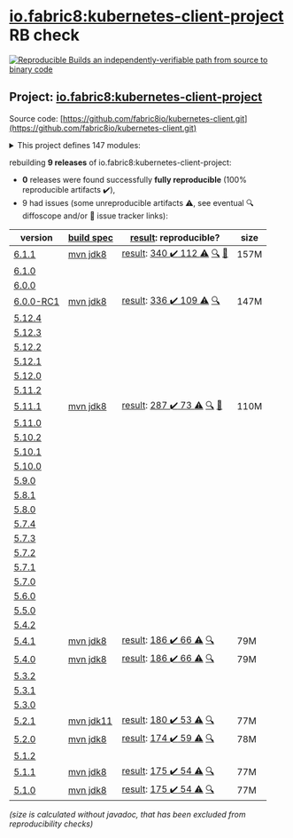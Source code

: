[io.fabric8:kubernetes-client-project](https://search.maven.org/artifact/io.fabric8/kubernetes-client-project/) RB check
=======

[![Reproducible Builds](https://reproducible-builds.org/images/logos/rb.svg) an independently-verifiable path from source to binary code](https://reproducible-builds.org/)

## Project: [io.fabric8:kubernetes-client-project](https://search.maven.org/artifact/io.fabric8/kubernetes-client-project/)

Source code: [https://github.com/fabric8io/kubernetes-client.git](https://github.com/fabric8io/kubernetes-client.git)

<details><summary>This project defines 147 modules:</summary>

* [io.fabric8.kubernetes:karaf](https://search.maven.org/artifact/io.fabric8.kubernetes/karaf/)
* [io.fabric8.kubernetes:kubernetes-karaf](https://search.maven.org/artifact/io.fabric8.kubernetes/kubernetes-karaf/)
* [io.fabric8.kubernetes:kubernetes-karaf-itests](https://search.maven.org/artifact/io.fabric8.kubernetes/kubernetes-karaf-itests/)
* [io.fabric8.kubernetes:platforms](https://search.maven.org/artifact/io.fabric8.kubernetes/platforms/)
* [io.fabric8:camel-k-client](https://search.maven.org/artifact/io.fabric8/camel-k-client/)
* [io.fabric8:camel-k-extension-pom](https://search.maven.org/artifact/io.fabric8/camel-k-extension-pom/)
* [io.fabric8:camel-k-mock](https://search.maven.org/artifact/io.fabric8/camel-k-mock/)
* [io.fabric8:camel-k-model-v1](https://search.maven.org/artifact/io.fabric8/camel-k-model-v1/)
* [io.fabric8:camel-k-model-v1alpha1](https://search.maven.org/artifact/io.fabric8/camel-k-model-v1alpha1/)
* [io.fabric8:camel-k-tests](https://search.maven.org/artifact/io.fabric8/camel-k-tests/)
* [io.fabric8:certmanager-client](https://search.maven.org/artifact/io.fabric8/certmanager-client/)
* [io.fabric8:certmanager-examples](https://search.maven.org/artifact/io.fabric8/certmanager-examples/)
* [io.fabric8:certmanager-extension-pom](https://search.maven.org/artifact/io.fabric8/certmanager-extension-pom/)
* [io.fabric8:certmanager-model-v1](https://search.maven.org/artifact/io.fabric8/certmanager-model-v1/)
* [io.fabric8:certmanager-model-v1alpha2](https://search.maven.org/artifact/io.fabric8/certmanager-model-v1alpha2/)
* [io.fabric8:certmanager-model-v1alpha3](https://search.maven.org/artifact/io.fabric8/certmanager-model-v1alpha3/)
* [io.fabric8:certmanager-model-v1beta1](https://search.maven.org/artifact/io.fabric8/certmanager-model-v1beta1/)
* [io.fabric8:certmanager-server-mock](https://search.maven.org/artifact/io.fabric8/certmanager-server-mock/)
* [io.fabric8:certmanager-tests](https://search.maven.org/artifact/io.fabric8/certmanager-tests/)
* [io.fabric8:chaosmesh](https://search.maven.org/artifact/io.fabric8/chaosmesh/)
* [io.fabric8:chaosmesh-client](https://search.maven.org/artifact/io.fabric8/chaosmesh-client/)
* [io.fabric8:chaosmesh-examples](https://search.maven.org/artifact/io.fabric8/chaosmesh-examples/)
* [io.fabric8:chaosmesh-model](https://search.maven.org/artifact/io.fabric8/chaosmesh-model/)
* [io.fabric8:chaosmesh-server-mock](https://search.maven.org/artifact/io.fabric8/chaosmesh-server-mock/)
* [io.fabric8:chaosmesh-tests](https://search.maven.org/artifact/io.fabric8/chaosmesh-tests/)
* [io.fabric8:crd-generator](https://search.maven.org/artifact/io.fabric8/crd-generator/)
* [io.fabric8:crd-generator-api](https://search.maven.org/artifact/io.fabric8/crd-generator-api/)
* [io.fabric8:crd-generator-apt](https://search.maven.org/artifact/io.fabric8/crd-generator-apt/)
* [io.fabric8:crd-generator-parent](https://search.maven.org/artifact/io.fabric8/crd-generator-parent/)
* [io.fabric8:crd-generator-test](https://search.maven.org/artifact/io.fabric8/crd-generator-test/)
* [io.fabric8:istio-client](https://search.maven.org/artifact/io.fabric8/istio-client/)
* [io.fabric8:istio-examples](https://search.maven.org/artifact/io.fabric8/istio-examples/)
* [io.fabric8:istio-extension-pom](https://search.maven.org/artifact/io.fabric8/istio-extension-pom/)
* [io.fabric8:istio-model-v1alpha3](https://search.maven.org/artifact/io.fabric8/istio-model-v1alpha3/)
* [io.fabric8:istio-model-v1beta1](https://search.maven.org/artifact/io.fabric8/istio-model-v1beta1/)
* [io.fabric8:istio-server-mock](https://search.maven.org/artifact/io.fabric8/istio-server-mock/)
* [io.fabric8:istio-tests](https://search.maven.org/artifact/io.fabric8/istio-tests/)
* [io.fabric8:java-generator-cli](https://search.maven.org/artifact/io.fabric8/java-generator-cli/)
* [io.fabric8:java-generator-core](https://search.maven.org/artifact/io.fabric8/java-generator-core/)
* [io.fabric8:java-generator-integration-tests](https://search.maven.org/artifact/io.fabric8/java-generator-integration-tests/)
* [io.fabric8:java-generator-maven-plugin](https://search.maven.org/artifact/io.fabric8/java-generator-maven-plugin/)
* [io.fabric8:java-generator-parent](https://search.maven.org/artifact/io.fabric8/java-generator-parent/)
* [io.fabric8:knative-client](https://search.maven.org/artifact/io.fabric8/knative-client/)
* [io.fabric8:knative-examples](https://search.maven.org/artifact/io.fabric8/knative-examples/)
* [io.fabric8:knative-extension-pom](https://search.maven.org/artifact/io.fabric8/knative-extension-pom/)
* [io.fabric8:knative-mock](https://search.maven.org/artifact/io.fabric8/knative-mock/)
* [io.fabric8:knative-model](https://search.maven.org/artifact/io.fabric8/knative-model/)
* [io.fabric8:knative-tests](https://search.maven.org/artifact/io.fabric8/knative-tests/)
* [io.fabric8:kubernetes-client](https://search.maven.org/artifact/io.fabric8/kubernetes-client/)
* [io.fabric8:kubernetes-client-api](https://search.maven.org/artifact/io.fabric8/kubernetes-client-api/)
* [io.fabric8:kubernetes-client-project](https://search.maven.org/artifact/io.fabric8/kubernetes-client-project/)
* [io.fabric8:kubernetes-examples](https://search.maven.org/artifact/io.fabric8/kubernetes-examples/)
* [io.fabric8:kubernetes-extensions](https://search.maven.org/artifact/io.fabric8/kubernetes-extensions/)
* [io.fabric8:kubernetes-httpclient-okhttp](https://search.maven.org/artifact/io.fabric8/kubernetes-httpclient-okhttp/)
* [io.fabric8:kubernetes-junit-jupiter](https://search.maven.org/artifact/io.fabric8/kubernetes-junit-jupiter/)
* [io.fabric8:kubernetes-model](https://search.maven.org/artifact/io.fabric8/kubernetes-model/)
* [io.fabric8:kubernetes-model-admissionregistration](https://search.maven.org/artifact/io.fabric8/kubernetes-model-admissionregistration/)
* [io.fabric8:kubernetes-model-apiextensions](https://search.maven.org/artifact/io.fabric8/kubernetes-model-apiextensions/)
* [io.fabric8:kubernetes-model-apps](https://search.maven.org/artifact/io.fabric8/kubernetes-model-apps/)
* [io.fabric8:kubernetes-model-autoscaling](https://search.maven.org/artifact/io.fabric8/kubernetes-model-autoscaling/)
* [io.fabric8:kubernetes-model-batch](https://search.maven.org/artifact/io.fabric8/kubernetes-model-batch/)
* [io.fabric8:kubernetes-model-certificates](https://search.maven.org/artifact/io.fabric8/kubernetes-model-certificates/)
* [io.fabric8:kubernetes-model-common](https://search.maven.org/artifact/io.fabric8/kubernetes-model-common/)
* [io.fabric8:kubernetes-model-coordination](https://search.maven.org/artifact/io.fabric8/kubernetes-model-coordination/)
* [io.fabric8:kubernetes-model-core](https://search.maven.org/artifact/io.fabric8/kubernetes-model-core/)
* [io.fabric8:kubernetes-model-discovery](https://search.maven.org/artifact/io.fabric8/kubernetes-model-discovery/)
* [io.fabric8:kubernetes-model-events](https://search.maven.org/artifact/io.fabric8/kubernetes-model-events/)
* [io.fabric8:kubernetes-model-extensions](https://search.maven.org/artifact/io.fabric8/kubernetes-model-extensions/)
* [io.fabric8:kubernetes-model-flowcontrol](https://search.maven.org/artifact/io.fabric8/kubernetes-model-flowcontrol/)
* [io.fabric8:kubernetes-model-gatewayapi](https://search.maven.org/artifact/io.fabric8/kubernetes-model-gatewayapi/)
* [io.fabric8:kubernetes-model-generator](https://search.maven.org/artifact/io.fabric8/kubernetes-model-generator/)
* [io.fabric8:kubernetes-model-jsonschema2pojo](https://search.maven.org/artifact/io.fabric8/kubernetes-model-jsonschema2pojo/)
* [io.fabric8:kubernetes-model-metrics](https://search.maven.org/artifact/io.fabric8/kubernetes-model-metrics/)
* [io.fabric8:kubernetes-model-networking](https://search.maven.org/artifact/io.fabric8/kubernetes-model-networking/)
* [io.fabric8:kubernetes-model-node](https://search.maven.org/artifact/io.fabric8/kubernetes-model-node/)
* [io.fabric8:kubernetes-model-policy](https://search.maven.org/artifact/io.fabric8/kubernetes-model-policy/)
* [io.fabric8:kubernetes-model-rbac](https://search.maven.org/artifact/io.fabric8/kubernetes-model-rbac/)
* [io.fabric8:kubernetes-model-scheduling](https://search.maven.org/artifact/io.fabric8/kubernetes-model-scheduling/)
* [io.fabric8:kubernetes-model-storageclass](https://search.maven.org/artifact/io.fabric8/kubernetes-model-storageclass/)
* [io.fabric8:kubernetes-openshift-uberjar](https://search.maven.org/artifact/io.fabric8/kubernetes-openshift-uberjar/)
* [io.fabric8:kubernetes-server-mock](https://search.maven.org/artifact/io.fabric8/kubernetes-server-mock/)
* [io.fabric8:kubernetes-test](https://search.maven.org/artifact/io.fabric8/kubernetes-test/)
* [io.fabric8:model-annotator](https://search.maven.org/artifact/io.fabric8/model-annotator/)
* [io.fabric8:open-cluster-management](https://search.maven.org/artifact/io.fabric8/open-cluster-management/)
* [io.fabric8:open-cluster-management-agent-model](https://search.maven.org/artifact/io.fabric8/open-cluster-management-agent-model/)
* [io.fabric8:open-cluster-management-apps-model](https://search.maven.org/artifact/io.fabric8/open-cluster-management-apps-model/)
* [io.fabric8:open-cluster-management-client](https://search.maven.org/artifact/io.fabric8/open-cluster-management-client/)
* [io.fabric8:open-cluster-management-cluster-model](https://search.maven.org/artifact/io.fabric8/open-cluster-management-cluster-model/)
* [io.fabric8:open-cluster-management-discovery-model](https://search.maven.org/artifact/io.fabric8/open-cluster-management-discovery-model/)
* [io.fabric8:open-cluster-management-observability-model](https://search.maven.org/artifact/io.fabric8/open-cluster-management-observability-model/)
* [io.fabric8:open-cluster-management-operator-model](https://search.maven.org/artifact/io.fabric8/open-cluster-management-operator-model/)
* [io.fabric8:open-cluster-management-placementruleapps-model](https://search.maven.org/artifact/io.fabric8/open-cluster-management-placementruleapps-model/)
* [io.fabric8:open-cluster-management-policy-model](https://search.maven.org/artifact/io.fabric8/open-cluster-management-policy-model/)
* [io.fabric8:open-cluster-management-search-model](https://search.maven.org/artifact/io.fabric8/open-cluster-management-search-model/)
* [io.fabric8:open-cluster-management-server-mock](https://search.maven.org/artifact/io.fabric8/open-cluster-management-server-mock/)
* [io.fabric8:open-cluster-management-tests](https://search.maven.org/artifact/io.fabric8/open-cluster-management-tests/)
* [io.fabric8:openclustermanagement-examples](https://search.maven.org/artifact/io.fabric8/openclustermanagement-examples/)
* [io.fabric8:openshift-client](https://search.maven.org/artifact/io.fabric8/openshift-client/)
* [io.fabric8:openshift-client-api](https://search.maven.org/artifact/io.fabric8/openshift-client-api/)
* [io.fabric8:openshift-model](https://search.maven.org/artifact/io.fabric8/openshift-model/)
* [io.fabric8:openshift-model-clusterautoscaling](https://search.maven.org/artifact/io.fabric8/openshift-model-clusterautoscaling/)
* [io.fabric8:openshift-model-config](https://search.maven.org/artifact/io.fabric8/openshift-model-config/)
* [io.fabric8:openshift-model-console](https://search.maven.org/artifact/io.fabric8/openshift-model-console/)
* [io.fabric8:openshift-model-hive](https://search.maven.org/artifact/io.fabric8/openshift-model-hive/)
* [io.fabric8:openshift-model-installer](https://search.maven.org/artifact/io.fabric8/openshift-model-installer/)
* [io.fabric8:openshift-model-machine](https://search.maven.org/artifact/io.fabric8/openshift-model-machine/)
* [io.fabric8:openshift-model-machineconfig](https://search.maven.org/artifact/io.fabric8/openshift-model-machineconfig/)
* [io.fabric8:openshift-model-miscellaneous](https://search.maven.org/artifact/io.fabric8/openshift-model-miscellaneous/)
* [io.fabric8:openshift-model-monitoring](https://search.maven.org/artifact/io.fabric8/openshift-model-monitoring/)
* [io.fabric8:openshift-model-operator](https://search.maven.org/artifact/io.fabric8/openshift-model-operator/)
* [io.fabric8:openshift-model-operatorhub](https://search.maven.org/artifact/io.fabric8/openshift-model-operatorhub/)
* [io.fabric8:openshift-model-storageversionmigrator](https://search.maven.org/artifact/io.fabric8/openshift-model-storageversionmigrator/)
* [io.fabric8:openshift-model-tuned](https://search.maven.org/artifact/io.fabric8/openshift-model-tuned/)
* [io.fabric8:openshift-model-whereabouts](https://search.maven.org/artifact/io.fabric8/openshift-model-whereabouts/)
* [io.fabric8:openshift-server-mock](https://search.maven.org/artifact/io.fabric8/openshift-server-mock/)
* [io.fabric8:service-catalog](https://search.maven.org/artifact/io.fabric8/service-catalog/)
* [io.fabric8:service-catalog-examples](https://search.maven.org/artifact/io.fabric8/service-catalog-examples/)
* [io.fabric8:servicecatalog-client](https://search.maven.org/artifact/io.fabric8/servicecatalog-client/)
* [io.fabric8:servicecatalog-model](https://search.maven.org/artifact/io.fabric8/servicecatalog-model/)
* [io.fabric8:servicecatalog-server-mock](https://search.maven.org/artifact/io.fabric8/servicecatalog-server-mock/)
* [io.fabric8:servicecatalog-tests](https://search.maven.org/artifact/io.fabric8/servicecatalog-tests/)
* [io.fabric8:tekton-client](https://search.maven.org/artifact/io.fabric8/tekton-client/)
* [io.fabric8:tekton-examples](https://search.maven.org/artifact/io.fabric8/tekton-examples/)
* [io.fabric8:tekton-extension-pom](https://search.maven.org/artifact/io.fabric8/tekton-extension-pom/)
* [io.fabric8:tekton-mock](https://search.maven.org/artifact/io.fabric8/tekton-mock/)
* [io.fabric8:tekton-model-triggers](https://search.maven.org/artifact/io.fabric8/tekton-model-triggers/)
* [io.fabric8:tekton-model-v1alpha1](https://search.maven.org/artifact/io.fabric8/tekton-model-v1alpha1/)
* [io.fabric8:tekton-model-v1beta1](https://search.maven.org/artifact/io.fabric8/tekton-model-v1beta1/)
* [io.fabric8:tekton-tests](https://search.maven.org/artifact/io.fabric8/tekton-tests/)
* [io.fabric8:verticalpodautoscaler-client](https://search.maven.org/artifact/io.fabric8/verticalpodautoscaler-client/)
* [io.fabric8:verticalpodautoscaler-examples](https://search.maven.org/artifact/io.fabric8/verticalpodautoscaler-examples/)
* [io.fabric8:verticalpodautoscaler-extension-pom](https://search.maven.org/artifact/io.fabric8/verticalpodautoscaler-extension-pom/)
* [io.fabric8:verticalpodautoscaler-model-v1](https://search.maven.org/artifact/io.fabric8/verticalpodautoscaler-model-v1/)
* [io.fabric8:verticalpodautoscaler-server-mock](https://search.maven.org/artifact/io.fabric8/verticalpodautoscaler-server-mock/)
* [io.fabric8:verticalpodautoscaler-tests](https://search.maven.org/artifact/io.fabric8/verticalpodautoscaler-tests/)
* [io.fabric8:volcano-client](https://search.maven.org/artifact/io.fabric8/volcano-client/)
* [io.fabric8:volcano-examples](https://search.maven.org/artifact/io.fabric8/volcano-examples/)
* [io.fabric8:volcano-extension-pom](https://search.maven.org/artifact/io.fabric8/volcano-extension-pom/)
* [io.fabric8:volcano-model-v1beta1](https://search.maven.org/artifact/io.fabric8/volcano-model-v1beta1/)
* [io.fabric8:volcano-server-mock](https://search.maven.org/artifact/io.fabric8/volcano-server-mock/)
* [io.fabric8:volcano-tests](https://search.maven.org/artifact/io.fabric8/volcano-tests/)
* [io.fabric8:volumesnapshot](https://search.maven.org/artifact/io.fabric8/volumesnapshot/)
* [io.fabric8:volumesnapshot-client](https://search.maven.org/artifact/io.fabric8/volumesnapshot-client/)
* [io.fabric8:volumesnapshot-examples](https://search.maven.org/artifact/io.fabric8/volumesnapshot-examples/)
* [io.fabric8:volumesnapshot-model](https://search.maven.org/artifact/io.fabric8/volumesnapshot-model/)
* [io.fabric8:volumesnapshot-server-mock](https://search.maven.org/artifact/io.fabric8/volumesnapshot-server-mock/)
* [io.fabric8:volumesnapshot-tests](https://search.maven.org/artifact/io.fabric8/volumesnapshot-tests/)
</details>

rebuilding **9 releases** of io.fabric8:kubernetes-client-project:
- **0** releases were found successfully **fully reproducible** (100% reproducible artifacts :heavy_check_mark:),
- 9 had issues (some unreproducible artifacts :warning:, see eventual :mag: diffoscope and/or :memo: issue tracker links):

| version | [build spec](/BUILDSPEC.md) | [result](https://reproducible-builds.org/docs/jvm/): reproducible? | size |
| -- | --------- | ------ | -- |
| [6.1.1](https://search.maven.org/artifact/io.fabric8/kubernetes-client-project/6.1.1/pom) | [mvn jdk8](kubernetes-client-6.1.1.buildspec) | [result](kubernetes-client-project-6.1.1.buildinfo): [340 :heavy_check_mark:  112 :warning:](kubernetes-client-project-6.1.1.buildcompare) [:mag:](kubernetes-client-project-6.1.1.diffoscope) [:memo:](https://github.com/fabric8io/kubernetes-client/issues/4380) | 157M |
| [6.1.0](https://search.maven.org/artifact/io.fabric8/kubernetes-client-project/6.1.0/pom) | | | |
| [6.0.0](https://search.maven.org/artifact/io.fabric8/kubernetes-client-project/6.0.0/pom) | | | |
| [6.0.0-RC1](https://search.maven.org/artifact/io.fabric8/kubernetes-client-project/6.0.0-RC1/pom) | [mvn jdk8](kubernetes-client-6.0.0-RC1.buildspec) | [result](kubernetes-client-project-6.0.0-RC1.buildinfo): [336 :heavy_check_mark:  109 :warning:](kubernetes-client-project-6.0.0-RC1.buildcompare) [:mag:](kubernetes-client-project-6.0.0-RC1.diffoscope) | 147M |
| [5.12.4](https://search.maven.org/artifact/io.fabric8/kubernetes-client-project/5.12.4/pom) | | | |
| [5.12.3](https://search.maven.org/artifact/io.fabric8/kubernetes-client-project/5.12.3/pom) | | | |
| [5.12.2](https://search.maven.org/artifact/io.fabric8/kubernetes-client-project/5.12.2/pom) | | | |
| [5.12.1](https://search.maven.org/artifact/io.fabric8/kubernetes-client-project/5.12.1/pom) | | | |
| [5.12.0](https://search.maven.org/artifact/io.fabric8/kubernetes-client-project/5.12.0/pom) | | | |
| [5.11.2](https://search.maven.org/artifact/io.fabric8/kubernetes-client-project/5.11.2/pom) | | | |
| [5.11.1](https://search.maven.org/artifact/io.fabric8/kubernetes-client-project/5.11.1/pom) | [mvn jdk8](kubernetes-client-5.11.1.buildspec) | [result](kubernetes-client-project-5.11.1.buildinfo): [287 :heavy_check_mark:  73 :warning:](kubernetes-client-project-5.11.1.buildcompare) [:mag:](kubernetes-client-project-5.11.1.diffoscope) [:memo:](https://github.com/fabric8io/kubernetes-client/commit/52d2445f042215d6e89e0514bd43c44ae193ac63) | 110M |
| [5.11.0](https://search.maven.org/artifact/io.fabric8/kubernetes-client-project/5.11.0/pom) | | | |
| [5.10.2](https://search.maven.org/artifact/io.fabric8/kubernetes-client-project/5.10.2/pom) | | | |
| [5.10.1](https://search.maven.org/artifact/io.fabric8/kubernetes-client-project/5.10.1/pom) | | | |
| [5.10.0](https://search.maven.org/artifact/io.fabric8/kubernetes-client-project/5.10.0/pom) | | | |
| [5.9.0](https://search.maven.org/artifact/io.fabric8/kubernetes-client-project/5.9.0/pom) | | | |
| [5.8.1](https://search.maven.org/artifact/io.fabric8/kubernetes-client-project/5.8.1/pom) | | | |
| [5.8.0](https://search.maven.org/artifact/io.fabric8/kubernetes-client-project/5.8.0/pom) | | | |
| [5.7.4](https://search.maven.org/artifact/io.fabric8/kubernetes-client-project/5.7.4/pom) | | | |
| [5.7.3](https://search.maven.org/artifact/io.fabric8/kubernetes-client-project/5.7.3/pom) | | | |
| [5.7.2](https://search.maven.org/artifact/io.fabric8/kubernetes-client-project/5.7.2/pom) | | | |
| [5.7.1](https://search.maven.org/artifact/io.fabric8/kubernetes-client-project/5.7.1/pom) | | | |
| [5.7.0](https://search.maven.org/artifact/io.fabric8/kubernetes-client-project/5.7.0/pom) | | | |
| [5.6.0](https://search.maven.org/artifact/io.fabric8/kubernetes-client-project/5.6.0/pom) | | | |
| [5.5.0](https://search.maven.org/artifact/io.fabric8/kubernetes-client-project/5.5.0/pom) | | | |
| [5.4.2](https://search.maven.org/artifact/io.fabric8/kubernetes-client-project/5.4.2/pom) | | | |
| [5.4.1](https://search.maven.org/artifact/io.fabric8/kubernetes-client-project/5.4.1/pom) | [mvn jdk8](kubernetes-client-5.4.1.buildspec) | [result](kubernetes-client-project-5.4.1.buildinfo): [186 :heavy_check_mark:  66 :warning:](kubernetes-client-project-5.4.1.buildcompare) [:mag:](kubernetes-client-project-5.4.1.diffoscope) | 79M |
| [5.4.0](https://search.maven.org/artifact/io.fabric8/kubernetes-client-project/5.4.0/pom) | [mvn jdk8](kubernetes-client-5.4.0.buildspec) | [result](kubernetes-client-project-5.4.0.buildinfo): [186 :heavy_check_mark:  66 :warning:](kubernetes-client-project-5.4.0.buildcompare) [:mag:](kubernetes-client-project-5.4.0.diffoscope) | 79M |
| [5.3.2](https://search.maven.org/artifact/io.fabric8/kubernetes-client-project/5.3.2/pom) | | | |
| [5.3.1](https://search.maven.org/artifact/io.fabric8/kubernetes-client-project/5.3.1/pom) | | | |
| [5.3.0](https://search.maven.org/artifact/io.fabric8/kubernetes-client-project/5.3.0/pom) | | | |
| [5.2.1](https://search.maven.org/artifact/io.fabric8/kubernetes-client-project/5.2.1/pom) | [mvn jdk11](kubernetes-client-5.2.1.buildspec) | [result](kubernetes-client-project-5.2.1.buildinfo): [180 :heavy_check_mark:  53 :warning:](kubernetes-client-project-5.2.1.buildcompare) [:mag:](https://github.com/jvm-repo-rebuild/reproducible-central/blob/master/content/io/fabric8/kubernetes-client/kubernetes-client-project-5.2.1.diffoscope) | 77M |
| [5.2.0](https://search.maven.org/artifact/io.fabric8/kubernetes-client-project/5.2.0/pom) | [mvn jdk8](kubernetes-client-5.2.0.buildspec) | [result](kubernetes-client-project-5.2.0.buildinfo): [174 :heavy_check_mark:  59 :warning:](kubernetes-client-project-5.2.0.buildcompare) [:mag:](https://github.com/jvm-repo-rebuild/reproducible-central/blob/master/content/io/fabric8/kubernetes-client/kubernetes-client-project-5.2.0.diffoscope) | 78M |
| [5.1.2](https://search.maven.org/artifact/io.fabric8/kubernetes-client-project/5.1.2/pom) | | | |
| [5.1.1](https://search.maven.org/artifact/io.fabric8/kubernetes-client-project/5.1.1/pom) | [mvn jdk8](kubernetes-client-5.1.1.buildspec) | [result](kubernetes-client-project-5.1.1.buildinfo): [175 :heavy_check_mark:  54 :warning:](kubernetes-client-project-5.1.1.buildcompare) [:mag:](https://github.com/jvm-repo-rebuild/reproducible-central/blob/master/content/io/fabric8/kubernetes-client/kubernetes-client-project-5.1.1.diffoscope) | 77M |
| [5.1.0](https://search.maven.org/artifact/io.fabric8/kubernetes-client-project/5.1.0/pom) | [mvn jdk8](kubernetes-client-5.1.0.buildspec) | [result](kubernetes-client-project-5.1.0.buildinfo): [175 :heavy_check_mark:  54 :warning:](kubernetes-client-project-5.1.0.buildcompare) [:mag:](https://github.com/jvm-repo-rebuild/reproducible-central/blob/master/content/io/fabric8/kubernetes-client/kubernetes-client-project-5.1.0.diffoscope) | 77M |

<i>(size is calculated without javadoc, that has been excluded from reproducibility checks)</i>
